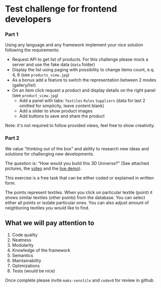 # Test challenge for frontend developers

### Part 1

Using any language and any framework implement your nice solution following the requirements:

- Request API to get list of products. For this challenge please mock a server and use the fake data (`data` folder)
- Display the list using paging with possibility to change items count, e.q. 4, 6 (see `products_view.jpg`)
- As a bonus add a feature to switch the representation between 2 modes (gallery/list)
- On an item click request a product and display details on the right panel (see `product_view.jpg`)
  - Add a panel with tabs: `Textiles` `Rules` `Suppliers` (data for last 2 omitted for simplicity, leave content blank)
  - Add a slider to show product images
  - Add buttons to save and share the product

Note: it's not required to follow provided views, feel free to show creativity.

### Part 2

We value “thinking out of the box” and ability to research new ideas and solutions for challenging new developments.

The question is: “How would you build this 3D Universe?” (See attached pictures, the [video](https://drive.google.com/file/d/1QkycF08XDfg918ZR0senVrbwHsBYFXkG/view) and the [live demo](http://demo.fabrikhub.net/)).

This exercise is a free task that can be either coded or explained in written form.

The points represent textiles. When you click on particular textile (point) it shows similar textiles (other points) from the database.
You can select either all points or isolate particular ones. You can also adjust amount of neighboring textiles you would like to find.

## What we will pay attention to
1. Code quality
2. Neatness
3. Modularity
4. Knowledge of the framework
5. Semantics
6. Maintainability
7. Optimizations
8. Tests (would be nice)

Once complete please invite `maks-senstile` and `codev0` for review in github
